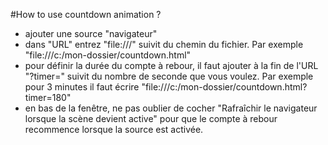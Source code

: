 #How to use countdown animation ?

- ajouter une source "navigateur"
- dans "URL" entrez "file:///" suivit du chemin du fichier. Par exemple
"file:///c:/mon-dossier/countdown.html"
- pour définir la durée du compte à rebour, il faut ajouter à la fin de l'URL 
"?timer=" suivit du nombre de seconde que vous voulez. Par exemple pour 3 minutes
il faut écrire "file:///c:/mon-dossier/countdown.html?timer=180"
- en bas de la fenêtre, ne pas oublier de cocher "Rafraîchir le navigateur
lorsque la scène devient active" pour que le compte à rebour recommence
lorsque la source est activée.
